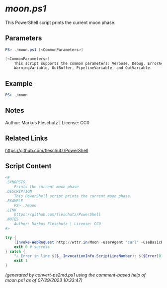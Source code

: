 *moon.ps1*
================

This PowerShell script prints the current moon phase.

Parameters
----------
```powershell
PS> ./moon.ps1 [<CommonParameters>]

[<CommonParameters>]
    This script supports the common parameters: Verbose, Debug, ErrorAction, ErrorVariable, WarningAction, 
    WarningVariable, OutBuffer, PipelineVariable, and OutVariable.
```

Example
-------
```powershell
PS> ./moon

```

Notes
-----
Author: Markus Fleschutz | License: CC0

Related Links
-------------
https://github.com/fleschutz/PowerShell

Script Content
--------------
```powershell
<#
.SYNOPSIS
	Prints the current moon phase
.DESCRIPTION
	This PowerShell script prints the current moon phase.
.EXAMPLE
	PS> ./moon
.LINK
	https://github.com/fleschutz/PowerShell
.NOTES
	Author: Markus Fleschutz | License: CC0
#>

try {
	(Invoke-WebRequest http://wttr.in/Moon -userAgent "curl" -useBasicParsing).Content
	exit 0 # success
} catch {
	"⚠️ Error in line $($_.InvocationInfo.ScriptLineNumber): $($Error[0])"
	exit 1
}
```

*(generated by convert-ps2md.ps1 using the comment-based help of moon.ps1 as of 07/29/2023 10:33:47)*
